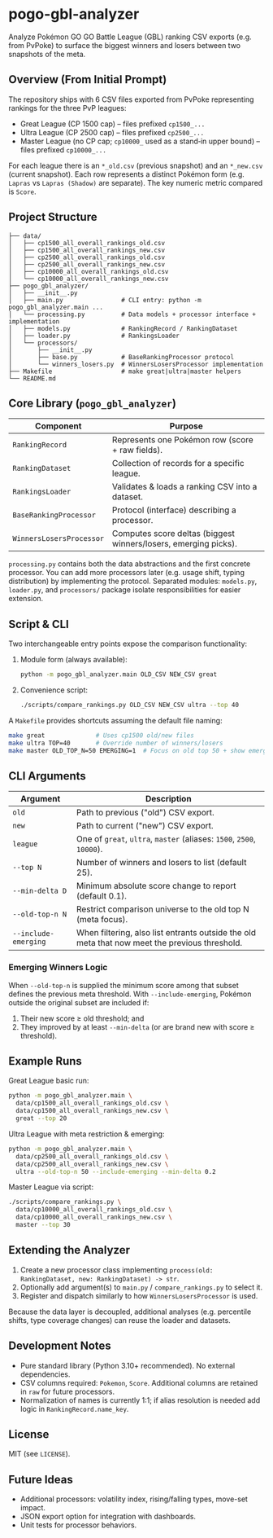 # pogo-gbl-analyzer

Analyze Pokémon GO GO Battle League (GBL) ranking CSV exports (e.g. from PvPoke) to surface the biggest winners and losers between two snapshots of the meta.

## Overview (From Initial Prompt)
The repository ships with 6 CSV files exported from PvPoke representing rankings for the three PvP leagues:

* Great League (CP 1500 cap) – files prefixed `cp1500_...`
* Ultra League (CP 2500 cap) – files prefixed `cp2500_...`
* Master League (no CP cap; `cp10000_` used as a stand‑in upper bound) – files prefixed `cp10000_...`

For each league there is an `*_old.csv` (previous snapshot) and an `*_new.csv` (current snapshot). Each row represents a distinct Pokémon form (e.g. `Lapras` vs `Lapras (Shadow)` are separate). The key numeric metric compared is `Score`.

## Project Structure
```
├── data/
│   ├── cp1500_all_overall_rankings_old.csv
│   ├── cp1500_all_overall_rankings_new.csv
│   ├── cp2500_all_overall_rankings_old.csv
│   ├── cp2500_all_overall_rankings_new.csv
│   ├── cp10000_all_overall_rankings_old.csv
│   └── cp10000_all_overall_rankings_new.csv
├── pogo_gbl_analyzer/
│   ├── __init__.py
│   ├── main.py                # CLI entry: python -m pogo_gbl_analyzer.main ...
│   └── processing.py          # Data models + processor interface + implementation
│   ├── models.py              # RankingRecord / RankingDataset
│   ├── loader.py              # RankingsLoader
│   └── processors/
│       ├── __init__.py
│       ├── base.py            # BaseRankingProcessor protocol
│       └── winners_losers.py  # WinnersLosersProcessor implementation
├── Makefile                   # make great|ultra|master helpers
└── README.md
```

## Core Library (`pogo_gbl_analyzer`)
| Component | Purpose |
|-----------|---------|
| `RankingRecord` | Represents one Pokémon row (score + raw fields). |
| `RankingDataset` | Collection of records for a specific league. |
| `RankingsLoader` | Validates & loads a ranking CSV into a dataset. |
| `BaseRankingProcessor` | Protocol (interface) describing a processor. |
| `WinnersLosersProcessor` | Computes score deltas (biggest winners/losers, emerging picks). |

`processing.py` contains both the data abstractions and the first concrete processor. You can add more processors later (e.g. usage shift, typing distribution) by implementing the protocol.
Separated modules: `models.py`, `loader.py`, and `processors/` package isolate responsibilities for easier extension.

## Script & CLI
Two interchangeable entry points expose the comparison functionality:

1. Module form (always available):
   ```bash
   python -m pogo_gbl_analyzer.main OLD_CSV NEW_CSV great
   ```
2. Convenience script:
   ```bash
   ./scripts/compare_rankings.py OLD_CSV NEW_CSV ultra --top 40
   ```

A `Makefile` provides shortcuts assuming the default file naming:
```bash
make great              # Uses cp1500 old/new files
make ultra TOP=40       # Override number of winners/losers
make master OLD_TOP_N=50 EMERGING=1  # Focus on old top 50 + show emerging
```

## CLI Arguments
| Argument | Description |
|----------|-------------|
| `old` | Path to previous ("old") CSV export. |
| `new` | Path to current ("new") CSV export. |
| `league` | One of `great`, `ultra`, `master` (aliases: `1500`, `2500`, `10000`). |
| `--top N` | Number of winners and losers to list (default 25). |
| `--min-delta D` | Minimum absolute score change to report (default 0.1). |
| `--old-top-n N` | Restrict comparison universe to the old top N (meta focus). |
| `--include-emerging` | When filtering, also list entrants outside the old meta that now meet the previous threshold. |

### Emerging Winners Logic
When `--old-top-n` is supplied the minimum score among that subset defines the previous meta threshold. With `--include-emerging`, Pokémon outside the original subset are included if:
1. Their new score ≥ old threshold; and
2. They improved by at least `--min-delta` (or are brand new with score ≥ threshold).

## Example Runs
Great League basic run:
```bash
python -m pogo_gbl_analyzer.main \
  data/cp1500_all_overall_rankings_old.csv \
  data/cp1500_all_overall_rankings_new.csv \
  great --top 20
```

Ultra League with meta restriction & emerging:
```bash
python -m pogo_gbl_analyzer.main \
  data/cp2500_all_overall_rankings_old.csv \
  data/cp2500_all_overall_rankings_new.csv \
  ultra --old-top-n 50 --include-emerging --min-delta 0.2
```

Master League via script:
```bash
./scripts/compare_rankings.py \
  data/cp10000_all_overall_rankings_old.csv \
  data/cp10000_all_overall_rankings_new.csv \
  master --top 30
```

## Extending the Analyzer
1. Create a new processor class implementing `process(old: RankingDataset, new: RankingDataset) -> str`.
2. Optionally add argument(s) to `main.py` / `compare_rankings.py` to select it.
3. Register and dispatch similarly to how `WinnersLosersProcessor` is used.

Because the data layer is decoupled, additional analyses (e.g. percentile shifts, type coverage changes) can reuse the loader and datasets.

## Development Notes
* Pure standard library (Python 3.10+ recommended). No external dependencies.
* CSV columns required: `Pokemon`, `Score`. Additional columns are retained in `raw` for future processors.
* Normalization of names is currently 1:1; if alias resolution is needed add logic in `RankingRecord.name_key`.

## License
MIT (see `LICENSE`).

## Future Ideas
* Additional processors: volatility index, rising/falling types, move-set impact.
* JSON export option for integration with dashboards.
* Unit tests for processor behaviors.
